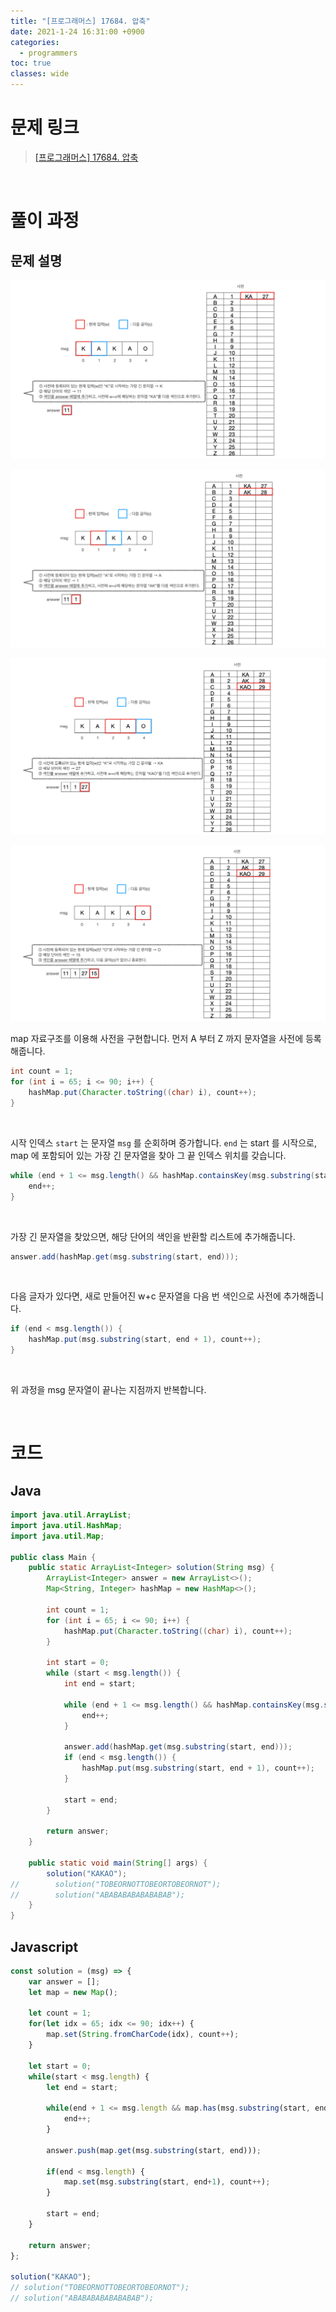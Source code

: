 ```yaml
---
title: "[프로그래머스] 17684. 압축"
date: 2021-1-24 16:31:00 +0900
categories:
  - programmers
toc: true
classes: wide
---
```


# 문제 링크

> [[프로그래머스] 17684. 압축](https://programmers.co.kr/learn/courses/30/lessons/17684)

<br>

# 풀이 과정

## 문제 설명

![/assets/images/프로그래머스_카카오2018_압축1.png](/assets/images/프로그래머스_카카오2018_압축1.png)

![/assets/images/프로그래머스_카카오2018_압축2.png](/assets/images/프로그래머스_카카오2018_압축2.png)

![/assets/images/프로그래머스_카카오2018_압축3.png](/assets/images/프로그래머스_카카오2018_압축3.png)

![/assets/images/프로그래머스_카카오2018_압축4.png](/assets/images/프로그래머스_카카오2018_압축4.png)

map 자료구조를 이용해 사전을 구현합니다. 먼저 A 부터 Z 까지 문자열을 사전에 등록해줍니다.

```java
int count = 1;
for (int i = 65; i <= 90; i++) {
    hashMap.put(Character.toString((char) i), count++);
}
```

<br>

시작 인덱스 `start` 는 문자열 `msg` 를 순회하며 증가합니다. `end` 는 start 를 시작으로, map 에 포함되어 있는 가장 긴 문자열을 찾아 그 끝 인덱스 위치를 갖습니다.

```java
while (end + 1 <= msg.length() && hashMap.containsKey(msg.substring(start, end + 1))) {
    end++;
}
```

<br>

가장 긴 문자열을 찾았으면, 해당 단어의 색인을 반환할 리스트에 추가해줍니다.

```java
answer.add(hashMap.get(msg.substring(start, end)));
```

<br>

다음 글자가 있다면, 새로 만들어진 w+c 문자열을 다음 번 색인으로 사전에 추가해줍니다.

```java
if (end < msg.length()) {
    hashMap.put(msg.substring(start, end + 1), count++);
}
```

<br>

위 과정을 msg 문자열이 끝나는 지점까지 반복합니다.

<br>

# 코드

## Java

```java
import java.util.ArrayList;
import java.util.HashMap;
import java.util.Map;

public class Main {
    public static ArrayList<Integer> solution(String msg) {
        ArrayList<Integer> answer = new ArrayList<>();
        Map<String, Integer> hashMap = new HashMap<>();

        int count = 1;
        for (int i = 65; i <= 90; i++) {
            hashMap.put(Character.toString((char) i), count++);
        }

        int start = 0;
        while (start < msg.length()) {
            int end = start;

            while (end + 1 <= msg.length() && hashMap.containsKey(msg.substring(start, end + 1))) {
                end++;
            }

            answer.add(hashMap.get(msg.substring(start, end)));
            if (end < msg.length()) {
                hashMap.put(msg.substring(start, end + 1), count++);
            }

            start = end;
        }

        return answer;
    }

    public static void main(String[] args) {
        solution("KAKAO");
//        solution("TOBEORNOTTOBEORTOBEORNOT");
//        solution("ABABABABABABABAB");
    }
}
```

## Javascript

```jsx
const solution = (msg) => {
    var answer = [];
    let map = new Map();
    
    let count = 1;
    for(let idx = 65; idx <= 90; idx++) {
        map.set(String.fromCharCode(idx), count++);
    }

    let start = 0;    
    while(start < msg.length) {
        let end = start;
        
        while(end + 1 <= msg.length && map.has(msg.substring(start, end + 1))) {
            end++;
        }

        answer.push(map.get(msg.substring(start, end)));

        if(end < msg.length) {
            map.set(msg.substring(start, end+1), count++);
        }

        start = end;
    }

    return answer;
};

solution("KAKAO");
// solution("TOBEORNOTTOBEORTOBEORNOT");
// solution("ABABABABABABABAB");
```